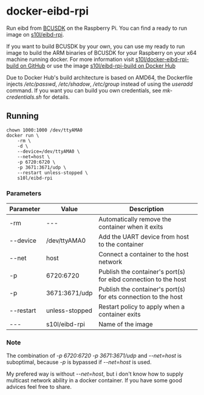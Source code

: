 # docker-eibd-rpi
Run eibd from [BCUSDK](https://www.auto.tuwien.ac.at/~mkoegler/index.php/bcusdk) on the Raspberry Pi. You can find a ready to run image on [s10l/eibd-rpi](https://hub.docker.com/r/s10l/eibd-rpi).

If you want to build BCUSDK by your own, you can use my ready to run image to build the ARM binaries of BCUSDK for your Raspberry on your x64 machine running docker. For more information visit [s10l/docker-eibd-rpi-build on GitHub](https://github.com/s10l/docker-eibd-rpi-build) or use the image [s10l/eibd-rpi-build on Docker Hub](https://hub.docker.com/r/s10l/eibd-rpi-build)

Due to Docker Hub's build architecture is based on AMD64, the Dockerfile injects */etc/passwd*, */etc/shadow*, */etc/group* instead of using the *useradd* command. If you want you can build you own credentials, see *mk-credentials.sh* for details.

## Running
```
chown 1000:1000 /dev/ttyAMA0
docker run \
	-rm \
	-d \
	--device=/dev/ttyAMA0 \
	--net=host \
	-p 6720:6720 \
	-p 3671:3671/udp \
	--restart unless-stopped \
	s10l/eibd-rpi
```

### Parameters
| Parameter | Value | Description
--- | --- | ---
-rm | --- | Automatically remove the container when it exits
-\-device | /dev/ttyAMA0 | Add the UART device from host to the container
-\-net | host | Connect a container to the host network
-p | 6720:6720 | Publish the container's port(s) for eibd connection to the host
-p | 3671:3671/udp | Publish the container's port(s) for ets connection to the host
-\-restart | unless-stopped |	Restart policy to apply when a container exits
--- | s10l/eibd-rpi | Name of the image

### Note
The combination of *-p 6720:6720 -p 3671:3671/udp* and *--net=host* is suboptimal, because *-p* is bypassed if *--net=host* is used.

My prefered way is without *--net=host*, but i don't know how to supply multicast network ability in a docker container. If you have some good advices feel free to share.